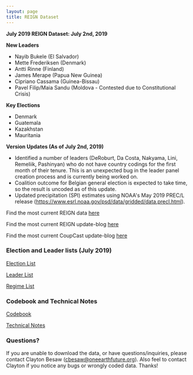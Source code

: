 ```yaml
---
layout: page
title: REIGN Dataset
---
```

**July 2019 REIGN Dataset: July 2nd, 2019**

**New Leaders**
  * Nayib Bukele (El Salvador)
  * Mette Frederiksen (Denmark)
  * Antti Rinne (Finland)
  * James Merape (Papua New Guinea)
  * Cipriano Cassama (Guinea-Bissau)
  * Pavel Filip/Maia Sandu (Moldova - Contested due to Constitutional Crisis)
  
**Key Elections**
  * Denmark
  * Guatemala
  * Kazakhstan
  * Mauritania

    
**Version Updates (As of July 2nd, 2019)**
  * Identified a number of leaders (DeRoburt, Da Costa, Nakyama, Lini, Remeliik, Pashinyan) who do not have country codings for the first month of their tenure. This is an unexpected bug in the leader panel creation process and is currently being worked on.
  * Coalition outcome for Belgian general election is expected to take time, so the result is uncoded as of this update. 
  * Updated precipitation (SPI) estimates using NOAA's May 2019 PREC/L release (https://www.esrl.noaa.gov/psd/data/gridded/data.precl.html).
 


Find the most current REIGN data [here](https://cdn.rawgit.com/OEFDataScience/REIGN.github.io/gh-pages/data_sets/REIGN_2019_7.csv) 

Find the most current REIGN update-blog [here](https://oefresearch.org/news/international-elections-and-leaders-june-2019-update)

Find the most current CoupCast update-blog [here](https://medium.com/the-die-is-forecast/june-2019-coupcast-update-1deeff8a5907)

### Election and Leader lists (July 2019)

[Election List](https://www.dl.dropboxusercontent.com/s/qaq3esvd04el3tx/electionlist_7_19.csv?dl=0)

[Leader List](https://www.dl.dropboxusercontent.com/s/yqn3ih2g7lh6e2y/leaderlist_7_19.csv?dl=0)

[Regime List](https://cdn.rawgit.com/OEFDataScience/REIGN.github.io/gh-pages/data_sets/regime_list.csv)

### Codebook and Technical Notes

[Codebook](https://cdn.rawgit.com/OEFDataScience/REIGN.github.io/gh-pages/documents/reign_codebook.pdf)

[Technical Notes](https://cdn.rawgit.com/OEFDataScience/REIGN.github.io/gh-pages/documents/reign_notes.pdf)


### Questions?

If you are unable to download the data, or have questions/inquiries, please contact Clayton Besaw (<cbesaw@oneearthfuture.org>). Also feel to contact Clayton if you notice any bugs or wrongly coded data. Thanks!

